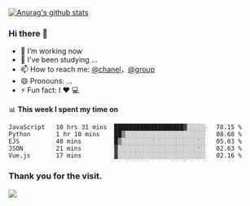 [![Anurag's github stats](https://github-readme-stats.vercel.app/api?username=bmqy)](https://github.com/anuraghazra/github-readme-stats)
### Hi there 👋
- 🔭 I’m working now
- 🌱 I've been studying ...
- 📫 How to reach me: [@chanel](https://t.me/tcbmqy)，[@group](https://t.me/tgbmqy)
- 😄 Pronouns: ...
- ⚡ Fun fact:  I ❤️ 💻

📊 **This week I spent my time on**
<!--START_SECTION:waka-->
```text
JavaScript   10 hrs 31 mins  ███████████████████▓░░░░░   78.15 % 
Python       1 hr 10 mins    ██▒░░░░░░░░░░░░░░░░░░░░░░   08.68 % 
EJS          40 mins         █▒░░░░░░░░░░░░░░░░░░░░░░░   05.03 % 
JSON         21 mins         ▓░░░░░░░░░░░░░░░░░░░░░░░░   02.63 % 
Vue.js       17 mins         ▓░░░░░░░░░░░░░░░░░░░░░░░░   02.16 % 
```
<!--END_SECTION:waka-->

### Thank you for the visit.
![](http://profile-counter.glitch.me/bmqy/count.svg)
